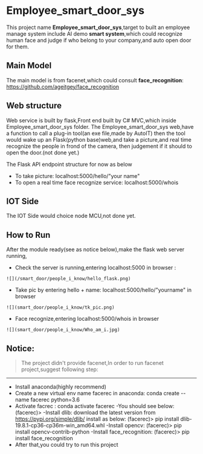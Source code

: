 # Employee_smart_door_sys

This project name **Employee_smart_door_sys**,target to built an employee manage system include AI demo **smart system**,which could recognize human face and judge if who belong to your company,and auto open door for them.

## Main Model

The main model is from facenet,which could consult **face_recognition**:
https://github.com/ageitgey/face_recognition

## Web structure
Web service is built by flask,Front end built by C# MVC,which inside Employee_smart_door_sys folder.
The Employee_smart_door_sys web,have a function to call a plug-in tool(an exe file,made by AutoIT)
then the tool would wake up an Flask(python base)web,and take a picture,and real time recognize the people in frond of the camera,
then judgement if it should to open the door.(not done yet.)

The Flask API endpoint structure for now as below
- To take picture: 
   localhost:5000/hello/"your name"
- To open a real time face recognize service:
   localhost:5000/whois
## IOT Side
The IOT Side would choice node MCU,not done yet.

## How to Run
After the module ready(see as notice below),make the flask web server running,

- Check the server is running,entering localhost:5000 in browser :
```
![](/smart_door/people_i_know/hello_flask.png)
```
- Take pic by entering hello + name: localhost:5000/hello/"yourname" in browser
```
![](smart_door/people_i_know/tk_pic.png)
```

- Face recognize,entering localhost:5000/whois in browser
```
![](smart_door/people_i_know/Who_am_i.jpg)
```

## Notice:
>The project didn't provide facenet,In order  to run facenet project,suggest following step: 
--------------------------------------------------

- Install anaconda(highly recommend)
- Create a new virtual env name facerec in anaconda:
   conda create --name facerec python=3.6
- Activate facrec  :
   conda activate facerec
-You should see below:
  (facerec)>
 -Install dlib:
  download the latest version from https://pypi.org/simple/dlib/
  install as below:
 (facerec)> pip install dlib-19.8.1-cp36-cp36m-win_amd64.whl
-Install opencv:
 (facerec)> pip install opencv-contrib-python
-Install face_recognition:
 (facerec)> pip install face_recognition
- After that,you could try to run this project
